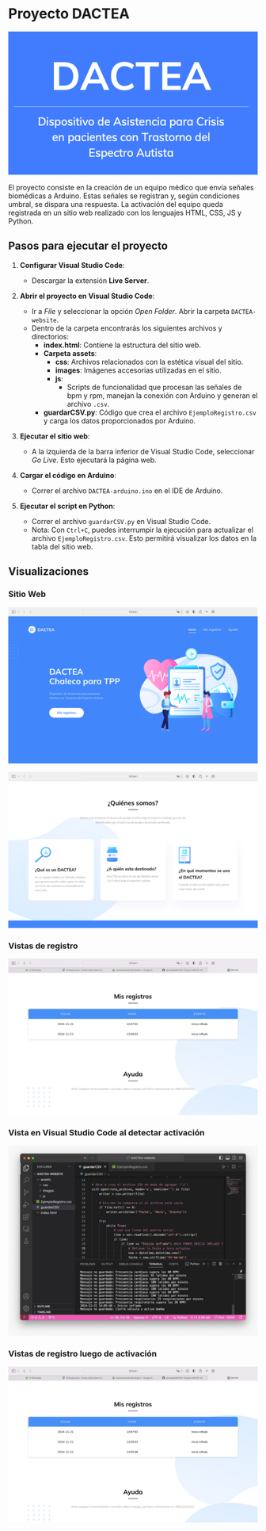 # Proyecto DACTEA

![Logo](Fotos/logo.png)

El proyecto consiste en la creación de un equipo médico que envía señales biomédicas a Arduino. Estas señales se registran y, según condiciones umbral, se dispara una respuesta. La activación del equipo queda registrada en un sitio web realizado con los lenguajes HTML, CSS, JS y Python.

## Pasos para ejecutar el proyecto

1. **Configurar Visual Studio Code**:
   - Descargar la extensión **Live Server**.

2. **Abrir el proyecto en Visual Studio Code**:
   - Ir a _File_ y seleccionar la opción _Open Folder_. Abrir la carpeta `DACTEA-website`.
   - Dentro de la carpeta encontrarás los siguientes archivos y directorios:
     - **index.html**: Contiene la estructura del sitio web.
     - **Carpeta assets**:
       - **css**: Archivos relacionados con la estética visual del sitio.
       - **images**: Imágenes accesorias utilizadas en el sitio.
       - **js**:
         - Scripts de funcionalidad que procesan las señales de bpm y rpm, manejan la conexión con Arduino y generan el archivo `.csv`.
     - **guardarCSV.py**: Código que crea el archivo `EjemploRegistro.csv` y carga los datos proporcionados por Arduino.

3. **Ejecutar el sitio web**:
   - A la izquierda de la barra inferior de Visual Studio Code, seleccionar _Go Live_. Esto ejecutará la página web.

4. **Cargar el código en Arduino**:
   - Correr el archivo `DACTEA-arduino.ino` en el IDE de Arduino.

5. **Ejecutar el script en Python**:
   - Correr el archivo `guardarCSV.py` en Visual Studio Code.
   - Nota: Con `Ctrl+C`, puedes interrumpir la ejecución para actualizar el archivo `EjemploRegistro.csv`. Esto permitirá visualizar los datos en la tabla del sitio web.

## Visualizaciones

### Sitio Web

![Vista del sitio web](Fotos/WEB0.png)

![Ejemplo de datos registrados](Fotos/WEB1.png)

### Vistas de registro

![Gráficos de datos](Fotos/WEB2.jpeg)

### Vista en Visual Studio Code al detectar activación

![Configuración en VSC](Fotos/VSC.jpeg)

### Vistas de registro luego de activación

![Gráficos de datos](Fotos/WEB3.jpeg)
